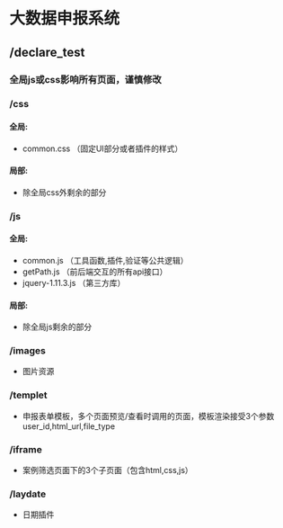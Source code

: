 # 大数据申报系统

## /declare_test

### 全局js或css影响所有页面，谨慎修改

### /css
#### 全局:
* common.css （固定UI部分或者插件的样式）
#### 局部:
* 除全局css外剩余的部分

### /js
#### 全局:
* common.js  （工具函数,插件,验证等公共逻辑）
* getPath.js  （前后端交互的所有api接口）
* jquery-1.11.3.js （第三方库）
#### 局部:
* 除全局js剩余的部分

### /images
* 图片资源

### /templet
* 申报表单模板，多个页面预览/查看时调用的页面，模板渲染接受3个参数 user_id,html_url,file_type

### /iframe
* 案例筛选页面下的3个子页面（包含html,css,js）
### /laydate
* 日期插件